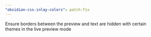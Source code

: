 ```yaml
---
"obsidian-css-inlay-colors": patch:fix
---
```


Ensure borders between the preview and text are hidden with certain themes in the live preview mode
